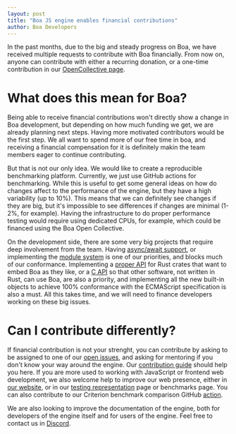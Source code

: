 ```yaml
---
layout: post
title: "Boa JS engine enables financial contributions"
author: Boa Developers
---
```


In the past months, due to the big and steady progress on Boa, we have received multiple requests to contribute with Boa
financially. From now on, anyone can contribute with either a recurring donation, or a one-time contribution in our
[OpenCollective page](https://opencollective.com/boa).

# What does this mean for Boa?

Being able to receive financial contributions won't directly show a change in Boa development, but depending on how much
funding we get, we are already planning next steps. Having more motivated contributors would be the first step. We all
want to spend more of our free time in boa, and receiving a financial compensation for it is definitely makin the team
members eager to continue contributing.

But that is not our only idea. We would like to create a reproducible benchmarking platform. Currently, we just use GitHub
actions for benchmarking. While this is useful to get some general ideas on how do changes affect to the performance of the
engine, but they have a high variability (up to 10%). This means that we can definitely see changes if they are big, but it's
impossible to see differences if changes are minimal (1-2%, for example). Having the infrastructure to do proper performance
testing would require using dedicated CPUs, for example, which could be financed using the Boa Open Collective.

On the development side, there are some very big projects that require deep involvement from the team. Having
[async/await support](https://github.com/boa-dev/boa/projects/3), or implementing the
[module system](https://github.com/boa-dev/boa/issues/64) is one of our priorities, and blocks much of our conformance.
Implementing a [proper API](https://github.com/boa-dev/boa/discussions/1531) for Rust crates that want to embed Boa as they
like, or a [C API](https://github.com/boa-dev/boa/issues/332) so that other software, not written in Rust, can use Boa,
are also a priority, and implementing all the new built-in objects to achieve 100% conformance with the ECMAScript
specification is also a must. All this takes time, and we will need to finance developers working on these big issues.

# Can I contribute differently?

If financial contribution is not your strenght, you can contribute by asking to be assigned to one of our
[open issues](https://github.com/boa-dev/boa/issues?q=is%3Aopen+is%3Aissue+no%3Aassignee), and asking for mentoring if you
don't know your way around the engine. Our [contribution guide](https://github.com/boa-dev/boa/blob/main/CONTRIBUTING.md)
should help you here. If you are more used to working with JavaScript or frontend web development, we also
welcome help to improve our web presence, either in [our website](https://github.com/boa-dev/boa-dev.github.io), or in
our [testing representation](https://github.com/boa-dev/boa/issues/820) page or benchmarks page. You can also contribute to
our Criterion benchmark comparison GitHub [action](https://github.com/boa-dev/criterion-compare-action).

We are also looking to improve the documentation of the engine, both for developers of the engine itself and for users of the
engine. Feel free to contact us in [Discord](https://discord.gg/tUFFk9Y).

